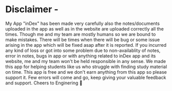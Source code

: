 # Disclaimer - 
My App "inDex" has been made very carefully also the notes/documents uploaded in the app as well as in the website are uploaded correctly all the times. Though me and my team are mostly humans so we are bound to make mistakes. There will be times when there will be bug or some issue arising in the app which will be fixed asap after it is reported. If you incurred any kind of loss or got into some problem due to non-availablity of notes, error in notes, bugs in app or with anything related to inDex app and its website, me and my team won't be held responsible in any sense. We made this app for helping students like us who struggle with finding study material on time. This app is free and we don't earn anything from this app so please support it. Few errors will come and go, keep giving your valuable feedback and support.
Cheers to Enginering 🍺
